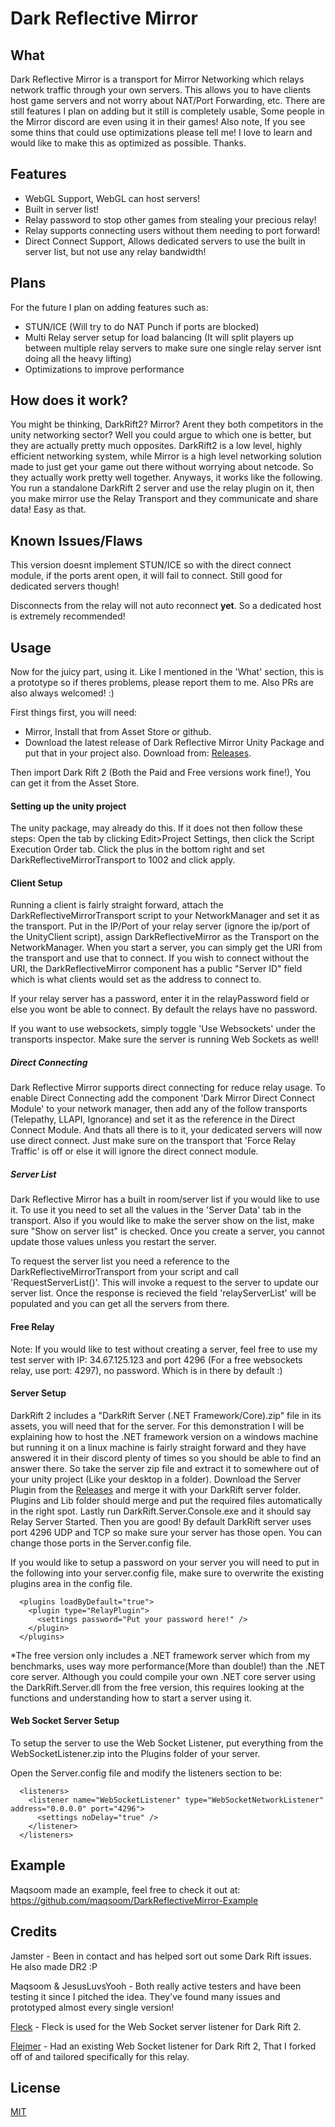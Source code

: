 # Dark Reflective Mirror

## What
Dark Reflective Mirror is a transport for Mirror Networking which relays network traffic through your own servers. This allows you to have clients host game servers and not worry about NAT/Port Forwarding, etc. There are still features I plan on adding but it still is completely usable, Some people in the Mirror discord are even using it in their games! Also note, If you see some thins that could use optimizations please tell me! I love to learn and would like to make this as optimized as possible. Thanks.

## Features
* WebGL Support, WebGL can host servers!
* Built in server list!
* Relay password to stop other games from stealing your precious relay!
* Relay supports connecting users without them needing to port forward!
* Direct Connect Support, Allows dedicated servers to use the built in server list, but not use any relay bandwidth!

## Plans

For the future I plan on adding features such as:
* STUN/ICE (Will try to do NAT Punch if ports are blocked)
* Multi Relay server setup for load balancing (It will split players up between multiple relay servers to make sure one single relay server isnt doing all the heavy lifting)
* Optimizations to improve performance

## How does it work?

You might be thinking, DarkRift2? Mirror? Arent they both competitors in the unity networking sector? Well you could argue to which one is better, but they are actually pretty much opposites. DarkRift2 is a low level, highly efficient networking system, while Mirror is a high level networking solution made to just get your game out there without worrying about netcode. So they actually work pretty well together. Anyways, it works like the following. You run a standalone DarkRift 2 server and use the relay plugin on it, then you make mirror use the Relay Transport and they communicate and share data! Easy as that.

## Known Issues/Flaws
This version doesnt implement STUN/ICE so with the direct connect module, if the ports arent open, it will fail to connect. Still good for dedicated servers though!

Disconnects from the relay will not auto reconnect **yet**. So a dedicated host is extremely recommended!

## Usage

Now for the juicy part, using it. Like I mentioned in the 'What' section, this is a prototype so if theres problems, please report them to me. Also PRs are also always welcomed! :)

First things first, you will need:
* Mirror, Install that from Asset Store or github.
* Download the latest release of Dark Reflective Mirror Unity Package and put that in your project also. Download from: [Releases](https://github.com/Derek-R-S/Dark-Reflective-Mirror/releases).

Then import Dark Rift 2 (Both the Paid and Free versions work fine!), You can get it from the Asset Store.

#### Setting up the unity project

The unity package, may already do this. If it does not then follow these steps: Open the tab by clicking Edit>Project Settings, then click the Script Execution Order tab. Click the plus in the bottom right and set DarkReflectiveMirrorTransport to 1002 and click apply.

#### Client Setup
Running a client is fairly straight forward, attach the DarkReflectiveMirrorTransport script to your NetworkManager and set it as the transport. Put in the IP/Port of your relay server (ignore the ip/port of the UnityClient script), assign DarkReflectiveMirror as the Transport on the NetworkManager. When you start a server, you can simply get the URI from the transport and use that to connect. If you wish to connect without the URI, the DarkReflectiveMirror component has a public "Server ID" field which is what clients would set as the address to connect to. 

If your relay server has a password, enter it in the relayPassword field or else you wont be able to connect. By default the relays have no password.

If you want to use websockets, simply toggle 'Use Websockets' under the transports inspector. Make sure the server is running Web Sockets as well!

##### Direct Connecting

Dark Reflective Mirror supports direct connecting for reduce relay usage. To enable Direct Connecting add the component 'Dark Mirror Direct Connect Module' to your network manager, then add any of the follow transports (Telepathy, LLAPI, Ignorance) and set it as the reference in the Direct Connect Module. And thats all there is to it, your dedicated servers will now use direct connect. Just make sure on the transport that 'Force Relay Traffic' is off or else it will ignore the direct connect module.

##### Server List

Dark Reflective Mirror has a built in room/server list if you would like to use it. To use it you need to set all the values in the 'Server Data' tab in the transport. Also if you would like to make the server show on the list, make sure "Show on server list" is checked. Once you create a server, you cannot update those values unless you restart the server.

To request the server list you need a reference to the DarkReflectiveMirrorTransport from your script and call 'RequestServerList()'. This will invoke a request to the server to update our server list. Once the response is recieved the field 'relayServerList' will be populated and you can get all the servers from there.
 
#### Free Relay
Note: If you would like to test without creating a server, feel free to use my test server with IP: 34.67.125.123 and port 4296 (For a free websockets relay, use port: 4297), no password. Which is in there by default  :)

#### Server Setup
DarkRift 2 includes a "DarkRift Server (.NET Framework/Core).zip" file in its assets, you will need that for the server. For this demonstration I will be explaining how to host the .NET framework version on a windows machine but running it on a linux machine is fairly straight forward and they have answered it in their discord plenty of times so you should be able to find an answer there. So take the server zip file and extract it to somewhere out of your unity project (Like your desktop in a folder). Download the Server Plugin from the [Releases](https://github.com/Derek-R-S/Dark-Reflective-Mirror/releases) and merge it with your DarkRift server folder. Plugins and Lib folder should merge and put the required files automatically in the right spot. Lastly run DarkRift.Server.Console.exe and it should say Relay Server Started. Then you are good! By default DarkRift server uses port 4296 UDP and TCP so make sure your server has those open. You can change those ports in the Server.config file.

If you would like to setup a password on your server you will need to put in the following into your server.config file, make sure to overwrite the existing plugins area in the config file.

```
  <plugins loadByDefault="true">
    <plugin type="RelayPlugin">
      <settings password="Put your password here!" />
    </plugin>
  </plugins>

```

\*The free version only includes a .NET framework server which from my benchmarks, uses way more performance(More than double!) than the .NET core server. Although you could compile your own .NET core server using the DarkRift.Server.dll from the free version, this requires looking at the functions and understanding how to start a server using it.


#### Web Socket Server Setup
To setup the server to use the Web Socket Listener, put everything from the WebSocketListener.zip into the Plugins folder of your server.

Open the Server.config file and modify the listeners section to be:

```
  <listeners>
    <listener name="WebSocketListener" type="WebSocketNetworkListener" address="0.0.0.0" port="4296">
      <settings noDelay="true" />
    </listener>
  </listeners>
```

## Example
Maqsoom made an example, feel free to check it out at: https://github.com/maqsoom/DarkReflectiveMirror-Example 

## Credits
Jamster - Been in contact and has helped sort out some Dark Rift issues. He also made DR2 :P

Maqsoom & JesusLuvsYooh - Both really active testers and have been testing it since I pitched the idea. They've found many issues and prototyped almost every single version!

[Fleck](https://github.com/statianzo/Fleck) - Fleck is used for the Web Socket server listener for Dark Rift 2.

[Flejmer](https://github.com/flejmer/) - Had an existing Web Socket listener for Dark Rift 2, That I forked off of and tailored specifically for this relay.

## License
[MIT](https://choosealicense.com/licenses/mit/)
